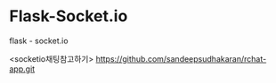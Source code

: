 # Flask-Socket.io
flask - socket.io

<socketio채팅참고하기>
https://github.com/sandeepsudhakaran/rchat-app.git 
